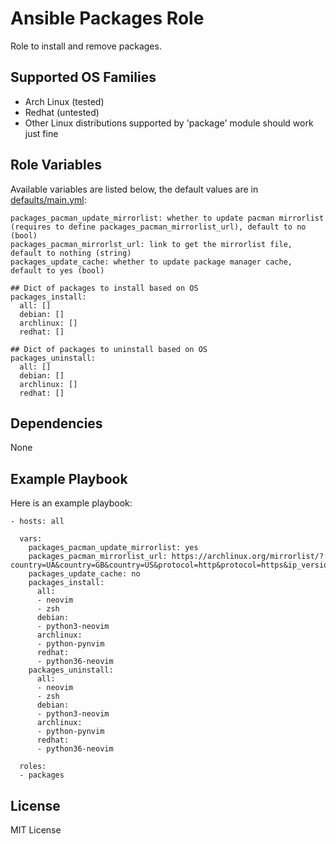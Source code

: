 Ansible Packages Role
=====================

Role to install and remove packages.

Supported OS Families
---------------------

- Arch Linux (tested)
- Redhat (untested)
- Other Linux distributions supported by 'package' module should work just fine

Role Variables
--------------

Available variables are listed below, the default values are in [defaults/main.yml](./defaults/main.yml):
```
packages_pacman_update_mirrorlist: whether to update pacman mirrorlist (requires to define packages_pacman_mirrorlist_url), default to no (bool)
packages_pacman_mirrorlst_url: link to get the mirrorlist file, default to nothing (string)
packages_update_cache: whether to update package manager cache, default to yes (bool)

## Dict of packages to install based on OS
packages_install:
  all: []
  debian: []
  archlinux: []
  redhat: []

## Dict of packages to uninstall based on OS
packages_uninstall:
  all: []
  debian: []
  archlinux: []
  redhat: []
```

Dependencies
------------

None

Example Playbook
----------------

Here is an example playbook:
```
- hosts: all

  vars:
    packages_pacman_update_mirrorlist: yes
    packages_pacman_mirrorlist_url: https://archlinux.org/mirrorlist/?country=UA&country=GB&country=US&protocol=http&protocol=https&ip_version=4
    packages_update_cache: no
    packages_install:
      all:
      - neovim
      - zsh
      debian:
      - python3-neovim
      archlinux:
      - python-pynvim
      redhat:
      - python36-neovim
    packages_uninstall:
      all:
      - neovim
      - zsh
      debian:
      - python3-neovim
      archlinux:
      - python-pynvim
      redhat:
      - python36-neovim

  roles:
  - packages
```

License
-------

MIT License
